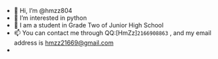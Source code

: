 - 👋 Hi, I’m @hmzz804
- 👀 I’m interested in python
- 🌱 I am a student in Grade Two of Junior High School
- 📫 You can contact me through QQ:[HmZz]`2166908863` , and my email address is [hmzz21669@gmail.com](hmzz21669@gmail.com)
- 

<!---
hmzz804/hmzz804 is a ✨ special ✨ repository because its `README.md` (this file) appears on your GitHub profile.
You can click the Preview link to take a look at your changes.
--->
